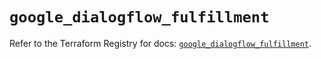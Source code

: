 # `google_dialogflow_fulfillment`

Refer to the Terraform Registry for docs: [`google_dialogflow_fulfillment`](https://registry.terraform.io/providers/hashicorp/google-beta/6.27.0/docs/resources/google_dialogflow_fulfillment).
